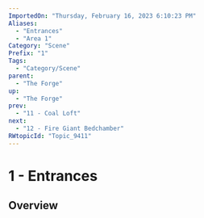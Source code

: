 ```yaml
---
ImportedOn: "Thursday, February 16, 2023 6:10:23 PM"
Aliases:
  - "Entrances"
  - "Area 1"
Category: "Scene"
Prefix: "1"
Tags:
  - "Category/Scene"
parent:
  - "The Forge"
up:
  - "The Forge"
prev:
  - "11 - Coal Loft"
next:
  - "12 - Fire Giant Bedchamber"
RWtopicId: "Topic_9411"
---
```

# 1 - Entrances
## Overview

